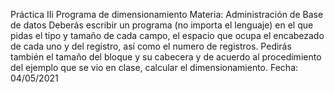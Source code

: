 Práctica IIi Programa de dimensionamiento
Materia: Administración de Base de datos
Deberás escribir un programa (no importa el lenguaje) en el que pidas el tipo y tamaño de cada campo, el espacio que ocupa el encabezado de cada uno y del registro,
así como el numero de registros.
Pedirás también el tamaño del bloque y su cabecera y de acuerdo al procedimiento del ejemplo que se vio en clase, calcular el dimensionamiento.
Fecha: 04/05/2021
